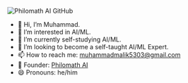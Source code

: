 ![Philomath AI GitHub](https://github.com/user-attachments/assets/1115ed4d-3ba2-467a-9f08-235c3aaeadfe)
- 👋 Hi, I’m Muhammad.
- 👀 I’m interested in AI/ML.
- 🌱 I’m currently self-studying AI/ML.
- 🤖 I’m looking to become a self-taught AI/ML Expert.
- 📫 How to reach me: muhammadmalik5303@gmail.com
- 🏢 Founder: [Philomath AI](https://www.linkedin.com/company/philomath-ai/)
- 😄 Pronouns: he/him

<!---
CosmicEmm/CosmicEmm is a ✨ special ✨ repository because its `README.md` (this file) appears on your GitHub profile.
You can click the Preview link to take a look at your changes.
--->
